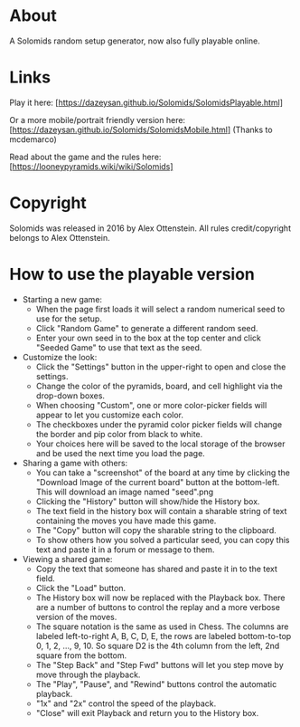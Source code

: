 # About
A Solomids random setup generator, now also fully playable online.

# Links
Play it here: [https://dazeysan.github.io/Solomids/SolomidsPlayable.html]

Or a more mobile/portrait friendly version here: [https://dazeysan.github.io/Solomids/SolomidsMobile.html] (Thanks to mcdemarco)

Read about the game and the rules here: [https://looneypyramids.wiki/wiki/Solomids]

# Copyright
Solomids was released in 2016 by Alex Ottenstein.  All rules credit/copyright belongs to Alex Ottenstein.

# How to use the playable version
- Starting a new game:
  - When the page first loads it will select a random numerical seed to use for the setup.
  - Click "Random Game" to generate a different random seed.
  - Enter your own seed in to the box at the top center and click "Seeded Game" to use that text as the seed.
- Customize the look:
  - Click the "Settings" button in the upper-right to open and close the settings.
  - Change the color of the pyramids, board, and cell highlight via the drop-down boxes.
  - When choosing "Custom", one or more color-picker fields will appear to let you customize each color.
  - The checkboxes under the pyramid color picker fields will change the border and pip color from black to white.
  - Your choices here will be saved to the local storage of the browser and be used the next time you load the page.
- Sharing a game with others:
  - You can take a "screenshot" of the board at any time by clicking the "Download Image of the current board" button at the bottom-left.  This will download an image named "seed".png
  - Clicking the "History" button will show/hide the History box.
  - The text field in the history box will contain a sharable string of text containing the moves you have made this game.
  - The "Copy" button will copy the sharable string to the clipboard.
  - To show others how you solved a particular seed, you can copy this text and paste it in a forum or message to them.
- Viewing a shared game:
  - Copy the text that someone has shared and paste it in to the text field.
  - Click the "Load" button.
  - The History box will now be replaced with the Playback box.  There are a number of buttons to control the replay and a more verbose version of the moves.
  - The square notation is the same as used in Chess.  The columns are labeled left-to-right A, B, C, D, E, the rows are labeled bottom-to-top 0, 1, 2, ..., 9, 10.  So square D2 is the 4th column from the left, 2nd square from the bottom.
  - The "Step Back" and "Step Fwd" buttons will let you step move by move through the playback.
  - The "Play", "Pause", and "Rewind" buttons control the automatic playback.
  - "1x" and "2x" control the speed of the playback.
  - "Close" will exit Playback and return you to the History box.
